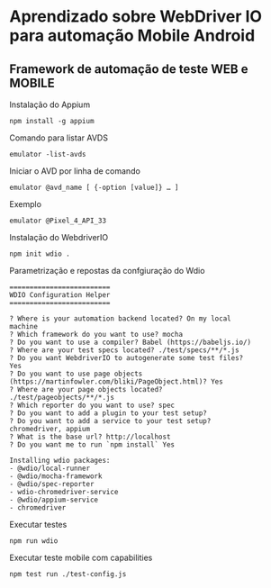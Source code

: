 # Aprendizado sobre WebDriver IO para automação Mobile Android

## Framework de automação de teste WEB e MOBILE

Instalação do Appium

    npm install -g appium

Comando para listar AVDS

    emulator -list-avds

Iniciar o AVD por linha de comando


    emulator @avd_name [ {-option [value]} … ]

Exemplo

    emulator @Pixel_4_API_33

Instalação do WebdriverIO

    npm init wdio .

Parametrização e repostas da confgiuração do Wdio

    =========================
    WDIO Configuration Helper
    =========================

    ? Where is your automation backend located? On my local 
    machine
    ? Which framework do you want to use? mocha      
    ? Do you want to use a compiler? Babel (https://babeljs.io/)
    ? Where are your test specs located? ./test/specs/**/*.js  
    ? Do you want WebdriverIO to autogenerate some test files? 
    Yes
    ? Do you want to use page objects 
    (https://martinfowler.com/bliki/PageObject.html)? Yes
    ? Where are your page objects located? 
    ./test/pageobjects/**/*.js
    ? Which reporter do you want to use? spec
    ? Do you want to add a plugin to your test setup?
    ? Do you want to add a service to your test setup? 
    chromedriver, appium
    ? What is the base url? http://localhost    
    ? Do you want me to run `npm install` Yes

    Installing wdio packages:  
    - @wdio/local-runner       
    - @wdio/mocha-framework    
    - @wdio/spec-reporter      
    - wdio-chromedriver-service
    - @wdio/appium-service     
    - chromedriver

Executar testes

    npm run wdio

Executar teste mobile com capabilities 

    npm test run ./test-config.js